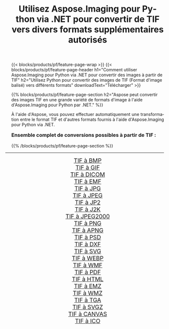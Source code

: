 ﻿---
title: Utilisez Aspose.Imaging pour Python via .NET pour convertir de TIF vers divers formats supplémentaires autorisés 
weight: 3920
url: /fr/python-net/conversion/from/tif/ 
lang: fr
langdirlevel: 2
locales: zh-hans,ja,it,ru,de,es,fr,nl,id,lt,pl,pt,vi,tr,ko,zh-hant,ar,hi,th,sv,cs,uk,he
description: Vous pouvez rapidement transformer de TIF(Format d'image balisé) en différents formats en utilisant Aspose.Imaging pour Python via .NET.
---

{{< blocks/products/pf/feature-page-wrap >}}
{{< blocks/products/pf/feature-page-header h1="Comment utiliser Aspose.Imaging pour Python via .NET pour convertir des images à partir de TIF" h2="Utilisez Python pour convertir des images de TIF (Format d'image balisé) vers différents formats" downloadText="Télécharger" >}}


{{% blocks/products/pf/feature-page-section  h2="Aspose peut convertir des images TIF en une grande variété de formats d'image à l'aide d'Aspose.Imaging pour Python par .NET." %}}
<p align=justify>À l'aide d'Aspose, vous pouvez effectuer automatiquement une transformation entre le format TIF et d'autres formats fournis à l'aide d'Aspose.Imaging pour Python via .NET. </p>
<h3 style="margin-top:16px;">
Ensemble complet de conversions possibles à partir de TIF :
</h3>
{{% /blocks/products/pf/feature-page-section %}}
<div class="container-fluid productfamilypage bg-gray">
    <div class="convertypes bg-gray agp-content section">
        <div class="container">
		<hr style="margin-left:-20px;"/>
		<div class="row other-converters" style="gap: 10px;font-size: 19px;text-align:center;">
		    <div class='col-md-3 other-converter remove-lp remove-rp'><a href="/imaging/fr/python-net/conversion/tif-to-bmp/" style="padding:15px;">TIF à BMP</a></div><div class='col-md-3 other-converter remove-lp remove-rp'><a href="/imaging/fr/python-net/conversion/tif-to-gif/" style="padding:15px;">TIF à GIF</a></div><div class='col-md-3 other-converter remove-lp remove-rp'><a href="/imaging/fr/python-net/conversion/tif-to-dicom/" style="padding:15px;">TIF à DICOM</a></div><div class='col-md-3 other-converter remove-lp remove-rp'><a href="/imaging/fr/python-net/conversion/tif-to-emf/" style="padding:15px;">TIF à EMF</a></div><div class='col-md-3 other-converter remove-lp remove-rp'><a href="/imaging/fr/python-net/conversion/tif-to-jpg/" style="padding:15px;">TIF à JPG</a></div><div class='col-md-3 other-converter remove-lp remove-rp'><a href="/imaging/fr/python-net/conversion/tif-to-jpeg/" style="padding:15px;">TIF à JPEG</a></div><div class='col-md-3 other-converter remove-lp remove-rp'><a href="/imaging/fr/python-net/conversion/tif-to-jp2/" style="padding:15px;">TIF à JP2</a></div><div class='col-md-3 other-converter remove-lp remove-rp'><a href="/imaging/fr/python-net/conversion/tif-to-j2k/" style="padding:15px;">TIF à J2K</a></div><div class='col-md-3 other-converter remove-lp remove-rp'><a href="/imaging/fr/python-net/conversion/tif-to-jpeg2000/" style="padding:15px;">TIF à JPEG2000</a></div><div class='col-md-3 other-converter remove-lp remove-rp'><a href="/imaging/fr/python-net/conversion/tif-to-png/" style="padding:15px;">TIF à PNG</a></div><div class='col-md-3 other-converter remove-lp remove-rp'><a href="/imaging/fr/python-net/conversion/tif-to-apng/" style="padding:15px;">TIF à APNG</a></div><div class='col-md-3 other-converter remove-lp remove-rp'><a href="/imaging/fr/python-net/conversion/tif-to-psd/" style="padding:15px;">TIF à PSD</a></div><div class='col-md-3 other-converter remove-lp remove-rp'><a href="/imaging/fr/python-net/conversion/tif-to-dxf/" style="padding:15px;">TIF à DXF</a></div><div class='col-md-3 other-converter remove-lp remove-rp'><a href="/imaging/fr/python-net/conversion/tif-to-svg/" style="padding:15px;">TIF à SVG</a></div><div class='col-md-3 other-converter remove-lp remove-rp'><a href="/imaging/fr/python-net/conversion/tif-to-webp/" style="padding:15px;">TIF à WEBP</a></div><div class='col-md-3 other-converter remove-lp remove-rp'><a href="/imaging/fr/python-net/conversion/tif-to-wmf/" style="padding:15px;">TIF à WMF</a></div><div class='col-md-3 other-converter remove-lp remove-rp'><a href="/imaging/fr/python-net/conversion/tif-to-pdf/" style="padding:15px;">TIF à PDF</a></div><div class='col-md-3 other-converter remove-lp remove-rp'><a href="/imaging/fr/python-net/conversion/tif-to-html/" style="padding:15px;">TIF à HTML</a></div><div class='col-md-3 other-converter remove-lp remove-rp'><a href="/imaging/fr/python-net/conversion/tif-to-emz/" style="padding:15px;">TIF à EMZ</a></div><div class='col-md-3 other-converter remove-lp remove-rp'><a href="/imaging/fr/python-net/conversion/tif-to-wmz/" style="padding:15px;">TIF à WMZ</a></div><div class='col-md-3 other-converter remove-lp remove-rp'><a href="/imaging/fr/python-net/conversion/tif-to-tga/" style="padding:15px;">TIF à TGA</a></div><div class='col-md-3 other-converter remove-lp remove-rp'><a href="/imaging/fr/python-net/conversion/tif-to-svgz/" style="padding:15px;">TIF à SVGZ</a></div><div class='col-md-3 other-converter remove-lp remove-rp'><a href="/imaging/fr/python-net/conversion/tif-to-canvas/" style="padding:15px;">TIF à CANVAS</a></div><div class='col-md-3 other-converter remove-lp remove-rp'><a href="/imaging/fr/python-net/conversion/tif-to-ico/" style="padding:15px;">TIF à ICO</a></div>
                </div>
        </div>
    </div>
</div>
<br/>

